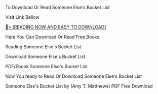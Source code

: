 To Download Or Read Someone Else's Bucket List

Visit Link Bellow

<a href="https://uk.ebookarea.xyz/?book=1496742087">📖&gt; [READING NOW AND EASY TO DOWNLOAD]</a>

Here You Can Download Or Read Free Books

Reading Someone Else's Bucket List

Download Someone Else's Bucket List

PDF/Ebook Someone Else's Bucket List

Now You ready to Read Or Download Someone Else's Bucket List

Someone Else's Bucket List by (Amy T. Matthews) PDF Free Download
